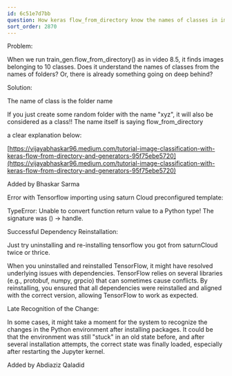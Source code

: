 ```yaml
---
id: 6c51e7d7bb
question: How keras flow_from_directory know the names of classes in images?
sort_order: 2870
---
```


Problem:

When we run train_gen.flow_from_directory() as in video 8.5, it finds images belonging to 10 classes. Does it understand the names of classes from the names of folders? Or, there is already something going on deep behind?

Solution:

The name of class is the folder name

If you just create some random folder with the name "xyz", it will also be considered as a class!! The name itself is saying flow_from_directory

a clear explanation below:

[https://vijayabhaskar96.medium.com/tutorial-image-classification-with-keras-flow-from-directory-and-generators-95f75ebe5720](https://vijayabhaskar96.medium.com/tutorial-image-classification-with-keras-flow-from-directory-and-generators-95f75ebe5720)

Added by Bhaskar Sarma

Error with Tensorflow importing using saturn Cloud preconfigured template:

TypeError: Unable to convert function return value to a Python type! The signature was () -> handle.

Successful Dependency Reinstallation:

Just try uninstalling and re-installing tensorflow you got from saturnCloud twice or thrice.

When you uninstalled and reinstalled TensorFlow, it might have resolved underlying issues with dependencies. TensorFlow relies on several libraries (e.g., protobuf, numpy, grpcio) that can sometimes cause conflicts. By reinstalling, you ensured that all dependencies were reinstalled and aligned with the correct version, allowing TensorFlow to work as expected.

Late Recognition of the Change:

In some cases, it might take a moment for the system to recognize the changes in the Python environment after installing packages. It could be that the environment was still "stuck" in an old state before, and after several installation attempts, the correct state was finally loaded, especially after restarting the Jupyter kernel.

Added by Abdiaziz Qaladid

